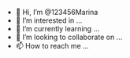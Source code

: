 - 👋 Hi, I’m @123456Marina
- 👀 I’m interested in ...
- 🌱 I’m currently learning ...
- 💞️ I’m looking to collaborate on ...
- 📫 How to reach me ...

<!---
123456Marina/123456Marina is a ✨ special ✨ repository because its `README.md` (this file) appears on your GitHub profile.
You can click the Preview link to take a look at 

